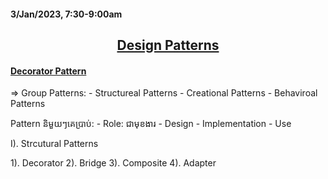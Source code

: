 #### 3/Jan/2023, 7:30-9:00am

## <center> <u> Design Patterns </u> </center>

#### <u> Decorator Pattern </u>

=> Group Patterns:
    - Structureal Patterns
    - Creational Patterns
    - Behaviroal Patterns

Pattern និមួយៗគេប្រាប់:
    - Role: ជាមុខងារ
    - Design
    - Implementation
    - Use

I). Strcutural Patterns

1). Decorator
2). Bridge
3). Composite
4). Adapter
